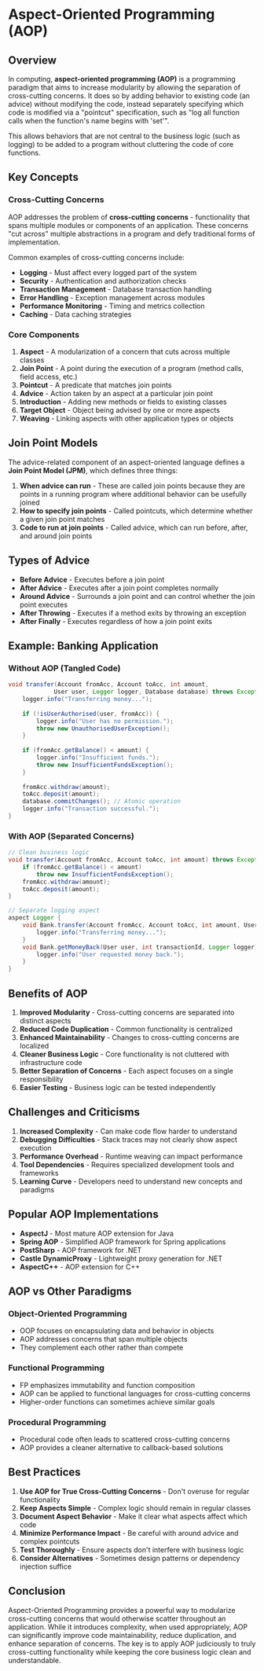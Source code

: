 # Aspect-Oriented Programming (AOP)

## Overview

In computing, **aspect-oriented programming (AOP)** is a programming paradigm that aims to increase modularity by allowing the separation of cross-cutting concerns. It does so by adding behavior to existing code (an advice) without modifying the code, instead separately specifying which code is modified via a "pointcut" specification, such as "log all function calls when the function's name begins with 'set'".

This allows behaviors that are not central to the business logic (such as logging) to be added to a program without cluttering the code of core functions.

## Key Concepts

### Cross-Cutting Concerns

AOP addresses the problem of **cross-cutting concerns** - functionality that spans multiple modules or components of an application. These concerns "cut across" multiple abstractions in a program and defy traditional forms of implementation.

Common examples of cross-cutting concerns include:
- **Logging** - Must affect every logged part of the system
- **Security** - Authentication and authorization checks
- **Transaction Management** - Database transaction handling
- **Error Handling** - Exception management across modules
- **Performance Monitoring** - Timing and metrics collection
- **Caching** - Data caching strategies

### Core Components

1. **Aspect** - A modularization of a concern that cuts across multiple classes
2. **Join Point** - A point during the execution of a program (method calls, field access, etc.)
3. **Pointcut** - A predicate that matches join points
4. **Advice** - Action taken by an aspect at a particular join point
5. **Introduction** - Adding new methods or fields to existing classes
6. **Target Object** - Object being advised by one or more aspects
7. **Weaving** - Linking aspects with other application types or objects

## Join Point Models

The advice-related component of an aspect-oriented language defines a **Join Point Model (JPM)**, which defines three things:

1. **When advice can run** - These are called join points because they are points in a running program where additional behavior can be usefully joined
2. **How to specify join points** - Called pointcuts, which determine whether a given join point matches
3. **Code to run at join points** - Called advice, which can run before, after, and around join points

## Types of Advice

- **Before Advice** - Executes before a join point
- **After Advice** - Executes after a join point completes normally
- **Around Advice** - Surrounds a join point and can control whether the join point executes
- **After Throwing** - Executes if a method exits by throwing an exception
- **After Finally** - Executes regardless of how a join point exits

## Example: Banking Application

### Without AOP (Tangled Code)
```java
void transfer(Account fromAcc, Account toAcc, int amount, 
             User user, Logger logger, Database database) throws Exception {
    logger.info("Transferring money...");
    
    if (!isUserAuthorised(user, fromAcc)) {
        logger.info("User has no permission.");
        throw new UnauthorisedUserException();
    }
    
    if (fromAcc.getBalance() < amount) {
        logger.info("Insufficient funds.");
        throw new InsufficientFundsException();
    }
    
    fromAcc.withdraw(amount);
    toAcc.deposit(amount);
    database.commitChanges(); // Atomic operation
    logger.info("Transaction successful.");
}
```

### With AOP (Separated Concerns)
```java
// Clean business logic
void transfer(Account fromAcc, Account toAcc, int amount) throws Exception {
    if (fromAcc.getBalance() < amount)
        throw new InsufficientFundsException();
    fromAcc.withdraw(amount);
    toAcc.deposit(amount);
}

// Separate logging aspect
aspect Logger {
    void Bank.transfer(Account fromAcc, Account toAcc, int amount, User user, Logger logger) {
        logger.info("Transferring money...");
    }
    void Bank.getMoneyBack(User user, int transactionId, Logger logger) {
        logger.info("User requested money back.");
    }
}
```

## Benefits of AOP

1. **Improved Modularity** - Cross-cutting concerns are separated into distinct aspects
2. **Reduced Code Duplication** - Common functionality is centralized
3. **Enhanced Maintainability** - Changes to cross-cutting concerns are localized
4. **Cleaner Business Logic** - Core functionality is not cluttered with infrastructure code
5. **Better Separation of Concerns** - Each aspect focuses on a single responsibility
6. **Easier Testing** - Business logic can be tested independently

## Challenges and Criticisms

1. **Increased Complexity** - Can make code flow harder to understand
2. **Debugging Difficulties** - Stack traces may not clearly show aspect execution
3. **Performance Overhead** - Runtime weaving can impact performance
4. **Tool Dependencies** - Requires specialized development tools and frameworks
5. **Learning Curve** - Developers need to understand new concepts and paradigms

## Popular AOP Implementations

- **AspectJ** - Most mature AOP extension for Java
- **Spring AOP** - Simplified AOP framework for Spring applications
- **PostSharp** - AOP framework for .NET
- **Castle DynamicProxy** - Lightweight proxy generation for .NET
- **AspectC++** - AOP extension for C++

## AOP vs Other Paradigms

### Object-Oriented Programming
- OOP focuses on encapsulating data and behavior in objects
- AOP addresses concerns that span multiple objects
- They complement each other rather than compete

### Functional Programming
- FP emphasizes immutability and function composition
- AOP can be applied to functional languages for cross-cutting concerns
- Higher-order functions can sometimes achieve similar goals

### Procedural Programming
- Procedural code often leads to scattered cross-cutting concerns
- AOP provides a cleaner alternative to callback-based solutions

## Best Practices

1. **Use AOP for True Cross-Cutting Concerns** - Don't overuse for regular functionality
2. **Keep Aspects Simple** - Complex logic should remain in regular classes
3. **Document Aspect Behavior** - Make it clear what aspects affect which code
4. **Minimize Performance Impact** - Be careful with around advice and complex pointcuts
5. **Test Thoroughly** - Ensure aspects don't interfere with business logic
6. **Consider Alternatives** - Sometimes design patterns or dependency injection suffice

## Conclusion

Aspect-Oriented Programming provides a powerful way to modularize cross-cutting concerns that would otherwise scatter throughout an application. While it introduces complexity, when used appropriately, AOP can significantly improve code maintainability, reduce duplication, and enhance separation of concerns. The key is to apply AOP judiciously to truly cross-cutting functionality while keeping the core business logic clean and understandable.